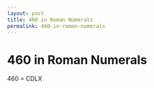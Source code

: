 ```yaml
---
layout: post
title: 460 in Roman Numerals
permalink: 460-in-roman-numerals
---
```


# 460 in Roman Numerals

460 = CDLX

